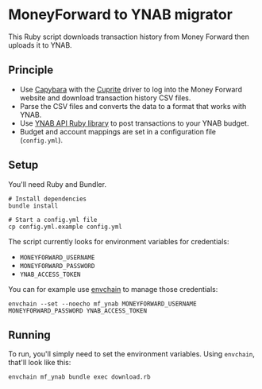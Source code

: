 # MoneyForward to YNAB migrator

This Ruby script downloads transaction history from Money Forward then uploads it to YNAB.

## Principle

- Use [Capybara](https://github.com/teamcapybara/capybara) with the [Cuprite](https://github.com/rubycdp/cuprite) driver to log into the Money Forward website and download transaction history CSV files.
- Parse the CSV files and converts the data to a format that works with YNAB.
- Use [YNAB API Ruby library](https://github.com/ynab/ynab-sdk-ruby) to post transactions to your YNAB budget.
- Budget and account mappings are set in a configuration file (`config.yml`).

## Setup

You'll need Ruby and Bundler.

```
# Install dependencies
bundle install

# Start a config.yml file
cp config.yml.example config.yml
```

The script currently looks for environment variables for credentials:
- `MONEYFORWARD_USERNAME`
- `MONEYFORWARD_PASSWORD`
- `YNAB_ACCESS_TOKEN`

You can for example use [envchain](https://github.com/sorah/envchain) to manage those credentials:

```
envchain --set --noecho mf_ynab MONEYFORWARD_USERNAME MONEYFORWARD_PASSWORD YNAB_ACCESS_TOKEN
```

## Running

To run, you'll simply need to set the environment variables. Using `envchain`, that'll look like this:

```
envchain mf_ynab bundle exec download.rb
```
